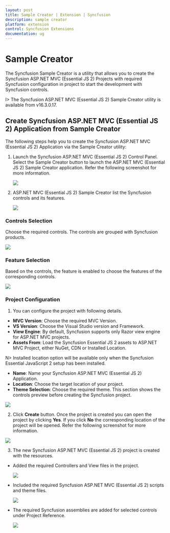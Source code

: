 ```yaml
---
layout: post
title: Sample Creator | Extension | Syncfusion
description: sample creator
platform: extension
control: Syncfusion Extensions
documentation: ug
---
```


# Sample Creator

The Syncfusion Sample Creator is a utility that allows you to create the Syncfusion ASP.NET MVC (Essential JS 2) Projects with required Syncfusion configuration in project to start the development with Syncfusion controls.

I> The Syncfusion ASP.NET MVC (Essential JS 2) Sample Creator utility is available from v16.3.0.17.

## Create Syncfusion ASP.NET MVC (Essential JS 2) Application from Sample Creator

The following steps help you to create the Syncfusion ASP.NET MVC (Essential JS 2) Application via the Sample Creator utility:

1. Launch the Syncfusion ASP.NET MVC (Essential JS 2) Control Panel. Select the Sample Creator button to launch the ASP.NET MVC (Essential JS 2) Sample Creator application. Refer the following screenshot for more information. 

   ![](Sample-Creator_images\SampleCreator_img1.jpg)

2. ASP.NET MVC (Essential JS 2) Sample Creator list the Syncfusion controls and its features. 

   ![](Sample-Creator_images\SampleCreator_img2.jpg)

### Controls Selection

Choose the required controls. The controls are grouped with Syncfusion products.

 ![](Sample-Creator_images\SampleCreator_img3.jpg)

### Feature Selection

Based on the controls, the feature is enabled to choose the features of the corresponding controls.

![](Sample-Creator_images\SampleCreator_img4.jpg)

### Project Configuration

1. You can configure the project with following details.

  * **MVC Version**: Choose the required MVC Version. 
  * **VS Version**: Choose the Visual Studio version and Framework.
  * **View Engine**: By default, Syncfusion supports only Razor view engine for ASP.NET MVC projects.
  * **Assets From**: Load the Syncfusion Essential JS 2 assets to ASP.NET MVC Project, either NuGet, CDN or Installed Location.

  N> Installed location option will be available only when the Syncfusion Essential JavaScript 2 setup has been installed.
  
  *	**Name**: Name your Syncfusion ASP.NET MVC (Essential JS 2) Application.
  *	**Location**: Choose the target location of your project.
  *	**Theme Selection**: Choose the required theme. This section shows the controls preview before creating the Syncfusion project.

![](Sample-Creator_images\SampleCreator_img5.jpg)

2. Click **Create** button. Once the project is created you can open the project by clicking **Yes**. If you click **No** the corresponding location of the project will be opened. Refer the following screenshot for more information.

![](Sample-Creator_images\SampleCreator_img6.jpg)

3. The new Syncfusion ASP.NET MVC (Essential JS 2) project is created with the resources.

* Added the required Controllers and View files in the project.
  
  ![](Sample-Creator_images\SampleCreator_img7.jpg)

* Included the required Syncfusion ASP.NET MVC (Essential JS 2) scripts and theme files.
  
  ![](Sample-Creator_images\SampleCreator_img8.jpg)

* The required Syncfusion assemblies are added for selected controls under Project Reference.
 
  ![](Sample-Creator_images\SampleCreator_img9.jpg)

 

  
